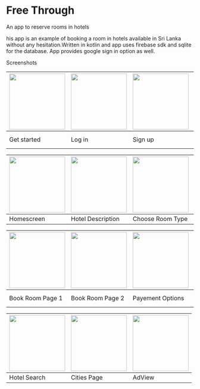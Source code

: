 # Free Through
 An app to reserve rooms in hotels
 
his app is an example of booking a room in hotels available in Sri Lanka without any hesitation.Written in kotlin and app uses firebase sdk and sqlite for the database. App provides google sign in option as well.
 

Screenshots

| <img src="https://user-images.githubusercontent.com/56221937/210369437-44164e86-2771-4d9b-96c2-3c9d0a042635.png" width="150"/> | <img src="https://user-images.githubusercontent.com/56221937/210370825-672b76d6-dcaa-4dab-9f71-10b39ec45a70.png" width="150"/> | <img src="https://user-images.githubusercontent.com/56221937/210371012-eb5f75dd-c6e1-4b95-8333-65f7d7bad485.png" width="150"/> | <img src="https://user-images.githubusercontent.com/56221937/210371322-ab5a56e9-03a9-4fba-a6f1-8279239e7da2.png" width="150"/>
| --- | --- | --- | --- |
| Get started | Log in | Sign up | Homescreen Loading | 


| <img src="https://user-images.githubusercontent.com/56221937/210372069-5b74df84-3b8e-4e84-88ab-558d5ecab025.png" width="150"/> | <img src="https://user-images.githubusercontent.com/56221937/210372250-ebcd72c7-5618-42b1-b6c2-15a2d2f0df3e.png" width="150"/> | <img src="https://user-images.githubusercontent.com/56221937/210372517-14694c2a-eefa-40f8-b207-601d421e3ff8.png" width="150"/> | <img src="https://user-images.githubusercontent.com/56221937/210372781-507232d8-156c-4ffd-bb25-df402ca191e6.png" width="150"/>
| --- | --- | --- | --- |
| Homescreen | Hotel Description | Choose Room Type | Reviews Page |


| <img src="https://user-images.githubusercontent.com/56221937/210373264-3930c855-321f-4343-94e0-83a8273cb773.png" width="150"/> | <img src="https://user-images.githubusercontent.com/56221937/210373417-1f382c54-51ac-4051-9c33-cb91393b80ae.png" width="150"/> | <img src="https://user-images.githubusercontent.com/56221937/210373497-cb6f5f5c-e38c-4c3e-b1da-dc7b4d2e9250.png" width="150"/> | <img src="https://user-images.githubusercontent.com/56221937/210373827-cf288d64-8f80-4d49-87f1-934751acd434.png" width="150"/>
| --- | --- | --- | --- |
| Book Room Page 1 | Book Room Page 2 | Payement Options | Payement Successful |

| <img src="https://user-images.githubusercontent.com/56221937/210374303-a46e07d9-f514-43ad-8d1f-43aa0612b916.png" width="150"/> | <img src="https://user-images.githubusercontent.com/56221937/210375008-acb07c6c-12a1-4af4-b039-e8c77776c432.png" width="150"/> | <img src="https://user-images.githubusercontent.com/56221937/210375277-5b1e0cc3-f9d4-40cf-a772-13e325d3b8b0.png" width="150"/>
| --- | --- | --- |
| Hotel Search | Cities Page | AdView |



<div id="donate-button-container">
<div id="donate-button"></div>
<script src="https://www.paypalobjects.com/donate/sdk/donate-sdk.js" charset="UTF-8"></script>
<script>
PayPal.Donation.Button({
env:'production',
hosted_button_id:'JJW5TQBWXN36E',
image: {
src:'https://www.paypalobjects.com/en_US/i/btn/btn_donateCC_LG.gif',
alt:'Donate with PayPal button',
title:'PayPal - The safer, easier way to pay online!',
}
}).render('#donate-button');
</script>
</div>


